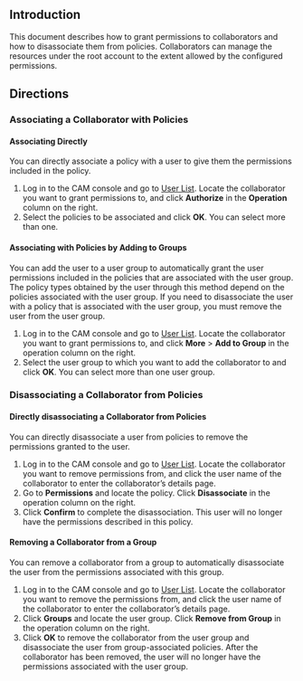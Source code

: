 ## Introduction
This document describes how to grant permissions to collaborators and how to disassociate them from policies. Collaborators can manage the resources under the root account to the extent allowed by the configured permissions.
## Directions
### Associating a Collaborator with Policies
#### Associating Directly
You can directly associate a policy with a user to give them the permissions included in the policy.
1. Log in to the CAM console and go to [User List](https://console.cloud.tencent.com/cam). Locate the collaborator you want to grant permissions to, and click **Authorize** in the **Operation** column on the right.
2. Select the policies to be associated and click **OK**. You can select more than one. 

#### Associating with Policies by Adding to Groups
You can add the user to a user group to automatically grant the user permissions included in the policies that are associated with the user group. The policy types obtained by the user through this method depend on the policies associated with the user group. If you need to disassociate the user with a policy that is associated with the user group, you must remove the user from the user group.
1. Log in to the CAM console and go to [User List](https://console.cloud.tencent.com/cam). Locate the collaborator you want to grant permissions to, and click **More** > **Add to Group** in the operation column on the right.
2. Select the user group to which you want to add the collaborator to and click **OK**. You can select more than one user group.

### Disassociating a Collaborator from Policies
#### Directly disassociating a Collaborator from Policies
You can directly disassociate a user from policies to remove the permissions granted to the user.
1. Log in to the CAM console and go to [User List](https://console.cloud.tencent.com/cam). Locate the collaborator you want to remove permissions from, and click the user name of the collaborator to enter the collaborator’s details page.
2. Go to **Permissions** and locate the policy. Click **Disassociate** in the operation column on the right.
3. Click **Confirm** to complete the disassociation. This user will no longer have the permissions described in this policy.

#### Removing a Collaborator from a Group
You can remove a collaborator from a group to automatically disassociate the user from the permissions associated with this group.
1. Log in to the CAM console and go to [User List](https://console.cloud.tencent.com/cam). Locate the collaborator you want to remove the permissions from, and click the user name of the collaborator to enter the collaborator’s details page.
2. Click **Groups** and locate the user group. Click **Remove from Group** in the operation column on the right.
3. Click **OK** to remove the collaborator from the user group and disassociate the user from group-associated policies. After the collaborator has been removed, the user will no longer have the permissions associated with the user group.
